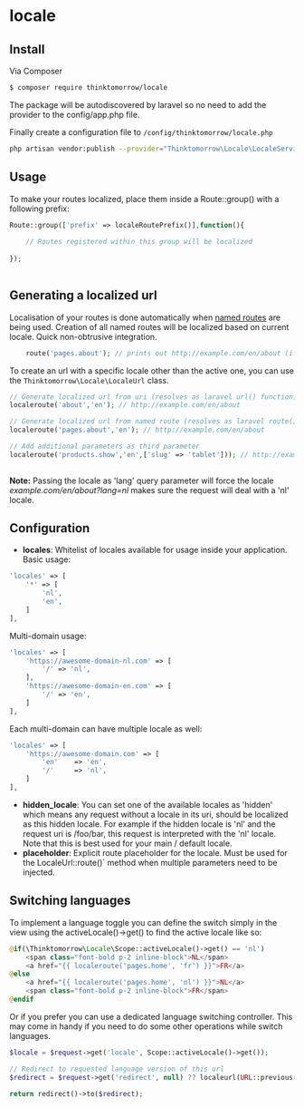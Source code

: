 # locale

## Install

Via Composer

``` bash
$ composer require thinktomorrow/locale
```

The package will be autodiscovered by laravel so no need to add the provider to the config/app.php file.

Finally create a configuration file to `/config/thinktomorrow/locale.php`

``` bash
php artisan vendor:publish --provider="Thinktomorrow\Locale\LocaleServiceProvider"
```
## Usage

To make your routes localized, place them inside a Route::group() with a following prefix:

``` php
Route::group(['prefix' => localeRoutePrefix()],function(){
    
    // Routes registered within this group will be localized
    
});
    
```


## Generating a localized url

Localisation of your routes is done automatically when <a href="https://laravel.com/docs/5.2/routing#named-routes" target="_blank">named routes</a> are being used. 
Creation of all named routes will be localized based on current locale. Quick non-obtrusive integration. 

``` php
    route('pages.about'); // prints out http://example.com/en/about (if en is the active locale)
```

To create an url with a specific locale other than the active one, you can use the `Thinktomorrow\Locale\LocaleUrl` class.

``` php
// Generate localized url from uri (resolves as laravel url() function)
localeroute('about','en'); // http://example.com/en/about

// Generate localized url from named route (resolves as laravel route() function)
localeroute('pages.about','en'); // http://example.com/en/about  

// Add additional parameters as third parameter
localeroute('products.show','en',['slug' => 'tablet'])); // http://example/en/products/tablet
    
```

**Note:** Passing the locale as 'lang' query parameter will force the locale 
*example.com/en/about?lang=nl* makes sure the request will deal with a 'nl' locale.

## Configuration
- **locales**: Whitelist of locales available for usage inside your application. 
    Basic usage:
```php
'locales' => [
    '*' => [
        'nl',
        'en',
    ]
],
```

Multi-domain usage:
```php
'locales' => [
    'https://awesome-domain-nl.com' => [
        '/' => 'nl',
    ],
    'https://awesome-domain-en.com' => [
        '/' => 'en',
    ]
],
```

Each multi-domain can have multiple locale as well:

```php
'locales' => [
    'https://awesome-domain.com' => [
        'en'    => 'en',
        '/'     => 'nl',
    ]
],
```


- **hidden_locale**: You can set one of the available locales as 'hidden' which means any request without a locale in its uri, should be localized as this hidden locale.
For example if the hidden locale is 'nl' and the request uri is /foo/bar, this request is interpreted with the 'nl' locale. 
Note that this is best used for your main / default locale.
- **placeholder**: Explicit route placeholder for the locale. Must be used for the LocaleUrl::route()` method when multiple parameters need to be injected.

## Switching languages

To implement a language toggle you can define the switch simply in the view using the activeLocale()->get() to find the active locale like so:

```php
@if(\Thinktomorrow\Locale\Scope::activeLocale()->get() == 'nl')
    <span class="font-bold p-2 inline-block">NL</span>
    <a href="{{ localeroute('pages.home', 'fr') }}">FR</a>
@else
    <a href="{{ localeroute('pages.home', 'nl') }}">NL</a>
    <span class="font-bold p-2 inline-block">FR</span>
@endif
```

Or if you prefer you can use a dedicated language switching controller.
This may come in handy if you need to do some other operations while switch languages.

```php
$locale = $request->get('locale', Scope::activeLocale()->get());

// Redirect to requested language version of this url
$redirect = $request->get('redirect', null) ?? localeurl(URL::previous(), $locale);

return redirect()->to($redirect);
```
